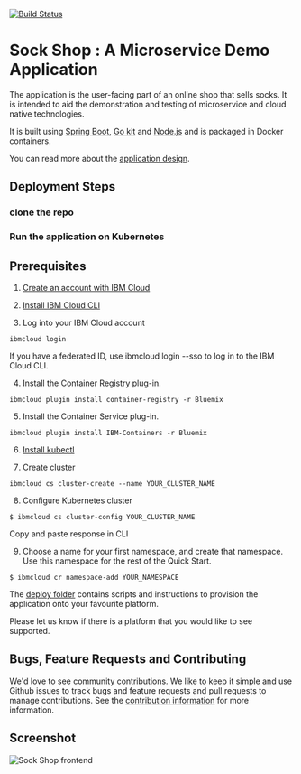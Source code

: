 [![Build Status](https://travis-ci.org/microservices-demo/microservices-demo.svg?branch=master)](https://travis-ci.org/microservices-demo/microservices-demo)

# Sock Shop : A Microservice Demo Application

The application is the user-facing part of an online shop that sells socks. It is intended to aid the demonstration and testing of microservice and cloud native technologies.

It is built using [Spring Boot](http://projects.spring.io/spring-boot/), [Go kit](http://gokit.io) and [Node.js](https://nodejs.org/) and is packaged in Docker containers.

You can read more about the [application design](./internal-docs/design.md).

## Deployment Steps
### clone the repo
### Run the application on Kubernetes


## Prerequisites
1. [Create an account with IBM Cloud](http://ibm.biz/micro-reg)

2. [Install IBM Cloud CLI](https://console.bluemix.net/docs/cli/reference/bluemix_cli/get_started.html#getting-started)

3. Log into your IBM Cloud account 
```
ibmcloud login 
```

If you have a federated ID, use ibmcloud login --sso to log in to the IBM Cloud CLI.

4. Install the Container Registry plug-in.
```
ibmcloud plugin install container-registry -r Bluemix
```

5. Install the Container Service plug-in.
```
ibmcloud plugin install IBM-Containers -r Bluemix
```

6. [Install kubectl](https://kubernetes.io/docs/tasks/tools/install-kubectl/#install-kubectl)

7. Create cluster
```
ibmcloud cs cluster-create --name YOUR_CLUSTER_NAME
```

8. Configure Kubernetes cluster
```
$ ibmcloud cs cluster-config YOUR_CLUSTER_NAME
```

Copy and paste response in CLI

9. Choose a name for your first namespace, and create that namespace. Use this namespace for the rest of the Quick Start.
```
$ ibmcloud cr namespace-add YOUR_NAMESPACE
```




The [deploy folder](./deploy/) contains scripts and instructions to provision the application onto your favourite platform. 

Please let us know if there is a platform that you would like to see supported.

## Bugs, Feature Requests and Contributing

We'd love to see community contributions. We like to keep it simple and use Github issues to track bugs and feature requests and pull requests to manage contributions. See the [contribution information](.github/CONTRIBUTING.md) for more information.

## Screenshot

![Sock Shop frontend](https://github.com/microservices-demo/microservices-demo.github.io/raw/master/assets/sockshop-frontend.png)


## 
